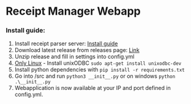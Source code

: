 # Receipt Manager Webapp

### Install guide:
1. Install receipt parser server: [Install guide](https://receipt-parser-server.readthedocs.io/en/master/installation.html# "Install guide") 
2. Download latest release from releases page: [Link](https://github.com/ReceiptManager/receipt-manager-webapp/releases "Link")
3. Unzip release and fill in settings into config.yml
4. <ins>Only Linux</ins> - Install unixODBC `sudo apt-get install unixodbc-dev`
5. Install python dependencies with `pip install -r requirements.txt`
6. Go into /src and run `python3 __init__.py` or on windows `python .\__init__.py`
7. Webapplication is now available at your IP and port defined in config.yml.
